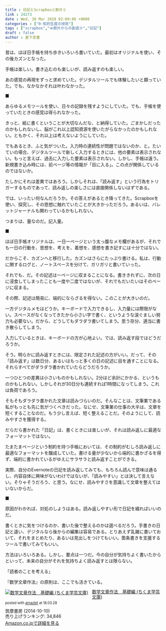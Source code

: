 ```yaml
---
title : 日記とScrapboxと断片と
link : 24273
date : Wed, 28 Mar 2018 02:09:06 +0000
categories : ["0-知的生産の技術"]
tags : ["scrapbox","≪断片からの創造≫","日記"]
draft : false
author : 倉下忠憲
---
```


昔は、ほぼ日手帳を持ち歩きいろいろ書いていた。最初はオリジナルを使い、その後カズンとなった。

手帳は楽しい。書き込むのも楽しいが、読み返すのも楽しい。

あの感覚の再現をずっと求めていた。デジタルツールでも体験したいと願っていた。でも、なかなかそれは叶わなかった。

■

あらゆるメモツールを使い、日々の記録を残すようにしていた。でも、手帳を使っていたときの感覚は得られなかった。

きっと、紙に書くということが大切なんだな、と納得していた。ごまかしだったのかもしれないし、脳がこれ以上認知資源を使いたがらなかったのかもしれない。ともかく、それ以上は考えないようにしていた。

でもあるとき、ふと気がついた。入力時の連続性が問題ではないのか、と。たいていの場合、デジタルツールで新しく入力するときには、他の要素は表示されない。もっと言えば、過去に入力した要素は表示されない。しかし、手帳は違う。新規書き込み時には、前ページ等の情報が「目に入る」。この点が関係しているのではないか。

たしかにそれは差異ではあろう。しかしそれは、「読み返す」という行為をトリガーするものであって、読み返しの楽しさには直接関係しないはずである。

では、いったい何なんだろうか。その答えがあるとき降ってきた。Scrapboxを使い、探究し、その思想に触れていたことが大きかっただろう。あるいは、バレットジャーナルも関わっているかもしれない。

つまりは、量なのだ。記入量。

■

ほぼ日手帳オリジナルは、一日一ページという太っ腹なメモ欄があるが、それでも一日の行動を、思想を、考えを、着想を、感想を書き記すには十分ではない。

だからこそ、カズンへと移行した。カズンはさらにたっぷり書ける。私は、行動に関するログと、ノートスペースを分けて、ガリガリと書いていった。

それでも、だ。その記述は一ページに収まることになる。書ききれずに、次の日に浸食してしまったことも一度や二度ではないが、それでもだいたいはそのページに収まる。

その際、記述は簡易に、端的にならざるを得ない。このことが大きいのだ。

一方デジタルメモはどうか。キーボードで入力できるし、入力量には際限がない。スペースがなくなってきたから小さい字で書く、というような涙ぐましい努力も必要ない。だから、どうしてもダラダラ書いてしまう。思う存分、適当に書き散らしてしまう。

入力しているときは、キーボードの方が心地よい。では、読み返す段ではどうだろうか。

そう。明らかに読み返すときには、限定された記述の方がいい。だって、その「読み返す」は数日分、あるいはもっと多くの日の記述に目を通すことになる。それらすべてがダラダラ書かれていたらどうだろうか。

一つひとつの差異は小さいものかもしれない。2分ほど余計にかかる、というものかもしれない。しかしそれが30日分も連続すれば1時間になってしまう。これは負荷であろう。

そもそもダラダラ書かれた文章は読みづらいのだ。そんなことは、文筆業である私がもっとも先に気がつくべきだった。なにせ、文筆業の仕事の大半は、文章を短くすることなのだ。もう少し言えば、短く整えることだ。そのようにして、読みやすさを獲得する。

だらだら書かれた「日記」は、書くときには楽しいが、それは読み返しに最適なフォーマットではない。

たまたまページという制約を持つ手帳においては、その制約がむしろ読み返しに最適なフォーマットを醸成していた。書ける量が少ないから端的に書かざるを得ず、端的に書かれているがゆえにサラサラと読み返すことができる。

実際、自分のEvernoteの日記を読み返してみても、もちろん読んで意味は通るし、内容自体に興味がないわけではないが、「読みやすい」とは決して言えない。そりゃそうだろう、と思う。なにせ、読みやすさを意識して文章を整えてはいないからだ。

■

原因がわかれば、対処のしようはある。読み返しやすい形で日記を綴ればいいのだ。

書くときに気をつけるのか、書いた後で整えるのかは選べるだろう。手書きの日記と違い、デジタルなら後からの編集は容易である。とりあえず乱雑に書いておいて、それをまとめたり、あるいは見出しをつけてもいい。箇条書きを支援するツールで書いてみてもいい。

方法はいろいろある。しかし、要点は一つだ。今の自分が気持ちよく書いたからといって、未来の自分がそれを気持ちよく読み返すとは限らない。

「読者のことを考える」

『数学文章作法』の原則は、ここでも活きている。

<div class="amazlet-box" style="margin-bottom:0px;"><div class="amazlet-image" style="float:left;margin:0px 12px 1px 0px;"><a href="http://www.amazon.co.jp/exec/obidos/ASIN/B00O9YUJUE/rashita1000-22/ref=nosim/" name="amazletlink" target="_blank"><img src="https://images-fe.ssl-images-amazon.com/images/I/51V78%2BJAh9L._SL160_.jpg" alt="数学文章作法　基礎編 (ちくま学芸文庫)" style="border: none;" /></a></div><div class="amazlet-info" style="line-height:120%; margin-bottom: 10px"><div class="amazlet-name" style="margin-bottom:10px;line-height:120%"><a href="http://www.amazon.co.jp/exec/obidos/ASIN/B00O9YUJUE/rashita1000-22/ref=nosim/" name="amazletlink" target="_blank">数学文章作法　基礎編 (ちくま学芸文庫)</a><div class="amazlet-powered-date" style="font-size:80%;margin-top:5px;line-height:120%">posted with <a href="http://www.amazlet.com/" title="amazlet" target="_blank">amazlet</a> at 18.03.28</div></div><div class="amazlet-detail">筑摩書房 (2014-10-10)<br />売り上げランキング: 34,846<br /></div><div class="amazlet-sub-info" style="float: left;"><div class="amazlet-link" style="margin-top: 5px"><a href="http://www.amazon.co.jp/exec/obidos/ASIN/B00O9YUJUE/rashita1000-22/ref=nosim/" name="amazletlink" target="_blank">Amazon.co.jpで詳細を見る</a></div></div></div><div class="amazlet-footer" style="clear: left"></div></div>
